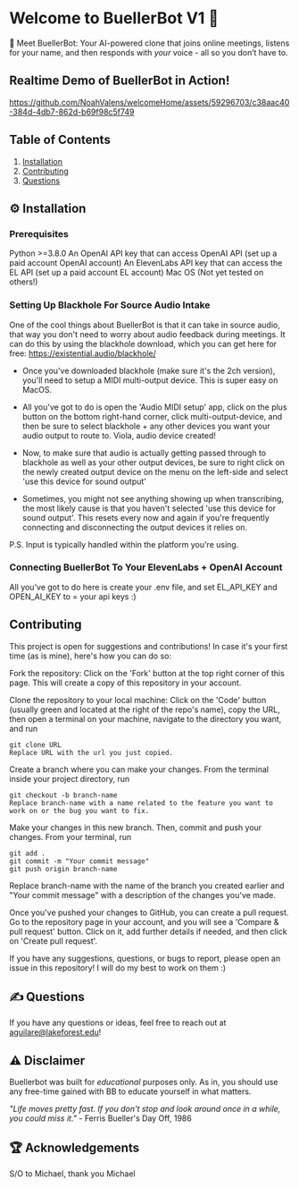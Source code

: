 # Welcome to BuellerBot V1 👋

🤖 Meet BuellerBot: Your AI-powered clone that joins online meetings, listens for your name, and then responds with *your* voice - all so you don’t have to. 

## Realtime Demo of BuellerBot in Action!

https://github.com/NoahValens/welcomeHome/assets/59296703/c38aac40-384d-4db7-862d-b69f98c5f749

## Table of Contents

1. [Installation](#installation)
2. [Contributing](#contributing)
3. [Questions](#questions)

## ⚙️ Installation

### Prerequisites
Python >=3.8.0
An OpenAI API key that can access OpenAI API (set up a paid account OpenAI account)
An ElevenLabs API key that can access the EL API (set up a paid account EL account)
Mac OS (Not yet tested on others!)

### Setting Up Blackhole For Source Audio Intake
One of the cool things about BuellerBot is that it can take in source audio, that way you don't need to worry about audio feedback during meetings. It can do this by using the blackhole download, which you can get here for free: https://existential.audio/blackhole/

  - Once you've downloaded blackhole (make sure it's the 2ch version), you'll need to setup a MIDI multi-output device. This is super easy on MacOS.

  - All you've got to do is open the 'Audio MIDI setup' app, click on the plus button on the bottom right-hand corner, click multi-output-device, and then be sure to select blackhole + any other devices you want your audio output to route to. Viola, audio device created!

  - Now, to make sure that audio is actually getting passed through to blackhole as well as your other output devices, be sure to right click on the newly created output device on the menu on the left-side and select 'use this device for sound output'

  - Sometimes, you might not see anything showing up when transcribing, the most likely cause is that you haven't selected 'use this device for sound output'. This resets every now and again if you're frequently connecting and disconnecting the output devices it relies on. 

P.S. Input is typically handled within the platform you're using. 

### Connecting BuellerBot To Your ElevenLabs + OpenAI Account
All you've got to do here is create your .env file, and set EL_API_KEY and OPEN_AI_KEY to = your api keys :)

## Contributing

This project is open for suggestions and contributions! In case it's your first time (as is mine), here's how you can do so:

Fork the repository: Click on the 'Fork' button at the top right corner of this page. This will create a copy of this repository in your account.

Clone the repository to your local machine: Click on the 'Code' button (usually green and located at the right of the repo's name), copy the URL, then open a terminal on your machine, navigate to the directory you want, and run

```
git clone URL
Replace URL with the url you just copied.
```

Create a branch where you can make your changes. From the terminal inside your project directory, run

```
git checkout -b branch-name
Replace branch-name with a name related to the feature you want to work on or the bug you want to fix.
```

Make your changes in this new branch.
Then, commit and push your changes. From your terminal, run

```
git add .
git commit -m "Your commit message"
git push origin branch-name
```

Replace branch-name with the name of the branch you created earlier and "Your commit message" with a description of the changes you've made.

Once you've pushed your changes to GitHub, you can create a pull request. Go to the repository page in your account, and you will see a 'Compare & pull request' button. Click on it, add further details if needed, and then click on 'Create pull request'.

If you have any suggestions, questions, or bugs to report, please open an issue in this repository! I will do my best to work on them :)

## ✍️ Questions

If you have any questions or ideas, feel free to reach out at aguilare@lakeforest.edu!

## ⚠️ Disclaimer
Buellerbot was built for *educational* purposes only. As in, you should use any free-time gained with BB to educate yourself in what matters. 

*"Life moves pretty fast. If you don't stop and look around once in a while, you could miss it."* - Ferris Bueller's Day Off, 1986

## 🏆 Acknowledgements

S/O to Michael, thank you Michael
